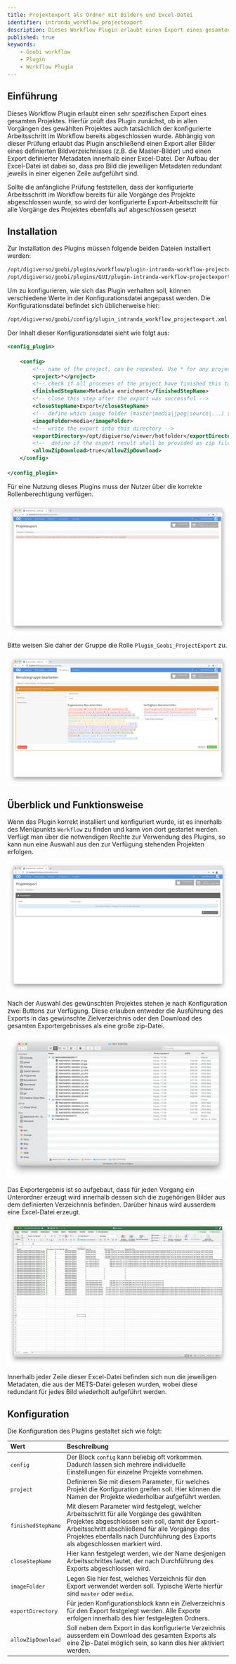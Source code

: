 ```yaml
---
title: Projektexport als Ordner mit Bildern und Excel-Datei
identifier: intranda_workflow_projectexport
description: Dieses Workflow Plugin erlaubt einen Export eines gesamten Projektes in eine Verzeichnisstruktur mit einer Excel-Datei und den zugehörigen Bildern gemäß spezifischer Projektvorgaben
published: true
keywords:
    - Goobi workflow
    - Plugin
    - Workflow Plugin
---
```

## Einführung
Dieses Workflow Plugin erlaubt einen sehr spezifischen Export eines gesamten Projektes. Hierfür prüft das Plugin zunächst, ob in allen Vorgängen des gewählten Projektes auch tatsächlich der konfigurierte Arbeitsschritt im Workflow bereits abgeschlossen wurde. Abhängig von dieser Prüfung erlaubt das Plugin anschließend einen Export aller Bilder eines definierten Bildverzeichnisses (z.B. die Master-Bilder) und einen Export definierter Metadaten innerhalb einer Excel-Datei. Der Aufbau der Excel-Datei ist dabei so, dass pro Bild die jeweiligen Metadaten redundant jeweils in einer eigenen Zeile aufgeführt sind.

Sollte die anfängliche Prüfung feststellen, dass der konfigurierte Arbeitsschritt im Workflow bereits für alle Vorgänge des Projekte abgeschlossen wurde, so wird der konfigurierte Export-Arbeitsschritt für alle Vorgänge des Projektes ebenfalls auf abgeschlossen gesetzt


## Installation
Zur Installation des Plugins müssen folgende beiden Dateien installiert werden:

```bash
/opt/digiverso/goobi/plugins/workflow/plugin-intranda-workflow-projectexport-base.jar
/opt/digiverso/goobi/plugins/GUI/plugin-intranda-workflow-projectexport-gui.jar
```

Um zu konfigurieren, wie sich das Plugin verhalten soll, können verschiedene Werte in der Konfigurationsdatei angepasst werden. Die Konfigurationsdatei befindet sich üblicherweise hier:

```bash
/opt/digiverso/goobi/config/plugin_intranda_workflow_projectexport.xml
```

Der Inhalt dieser Konfigurationsdatei sieht wie folgt aus:

```xml
<config_plugin>

    <config>
        <!-- name of the project, can be repeated. Use * for any project -->
        <project>*</project>
        <!-- check if all proceses of the project have finished this task -->
        <finishedStepName>Metadata enrichment</finishedStepName>
        <!-- close this step after the export was successful -->
        <closeStepName>Export</closeStepName>
        <!-- define which image folder (master|media|jpeg|source|...) shall be used for the export -->
        <imageFolder>media</imageFolder>
        <!-- write the export into this directory -->
        <exportDirectory>/opt/digiverso/viewer/hotfolder</exportDirectory>
        <!--  define if the export result shall be provided as zip file download -->
        <allowZipDownload>true</allowZipDownload>
    </config>

</config_plugin>
```

Für eine Nutzung dieses Plugins muss der Nutzer über die korrekte Rollenberechtigung verfügen.

![Ohne korrekte Berechtigung ist das Plugin nicht nutzbar](screen1_de.png)

Bitte weisen Sie daher der Gruppe die Rolle `Plugin_Goobi_ProjectExport` zu.

![Korrekt zugewiesene Rolle für die Nutzer](screen2_de.png)


## Überblick und Funktionsweise
Wenn das Plugin korrekt installiert und konfiguriert wurde, ist es innerhalb des Menüpunkts `Workflow` zu finden und kann von dort gestartet werden. Verfügt man über die notwendigen Rechte zur Verwendung des Plugins, so kann nun eine Auswahl aus den zur Verfügung stehenden Projekten erfolgen.

![Auswahl des Projektes](screen3_de.png)

Nach der Auswahl des gewünschten Projektes stehen je nach Konfiguration zwei Buttons zur Verfügung. Diese erlauben entweder die Ausführung des Exports in das gewünschte Zielverzeichnis oder den Download des gesamten Exportergebnisses als eine große zip-Datei.

![Aufbau des Verzeichnisses nach Durchführung des Exports](screen4.png)

Das Exportergebnis ist so aufgebaut, dass für jeden Vorgang ein Unterordner erzeugt wird innerhalb dessen sich die zugehörigen Bilder aus dem definierten Verzeichnnis befinden. Darüber hinaus wird ausserdem eine Excel-Datei erzeugt.

![Aufbau einer exportierten Exceldatei mit allen zugehörigen Metadaten pro Bild](screen5.png)

Innerhalb jeder Zeile dieser Excel-Datei befinden sich nun die jeweiligen Metadaten, die aus der METS-Datei gelesen wurden, wobei diese redundant für jedes Bild wiederholt aufgeführt werden.


## Konfiguration
Die Konfiguration des Plugins gestaltet sich wie folgt:

| Wert | Beschreibung |
| :--- | :--- |
| `config` | Der Block `config` kann beliebig oft vorkommen. Dadurch lassen sich mehrere individuelle Einstellungen für einzelne Projekte vornehmen. |
| `project` | Definieren Sie mit diesem Parameter, für welches Projekt die Konfiguration greifen soll. Hier können die Namen der Projekte wiederholbar aufgeführt werden. |
| `finishedStepName` | Mit diesem Parameter wird festgelegt, welcher Arbeitsschritt für alle Vorgänge des gewählten Projektes abgeschlossen sein soll, damit der Export-Arbeitsschritt abschließend für alle Vorgänge des Projektes ebenfalls nach Durchführung des Exports als abgeschlossen markiert wird. |
| `closeStepName` | Hier kann festgelegt werden, wie der Name desjenigen Arbeitsschrittes lautet, der nach Durchführung des Exports abgeschlossen wird. |
| `imageFolder` | Legen Sie hier fest, welches Verzeichnis für den Export verwendet werden soll. Typische Werte hierfür sind `master` oder `media`. |
| `exportDirectory` | Für jeden Konfigurationsblock kann ein Zielverzeichnis für den Export festgelegt werden. Alle Exporte erfolgen innerhalb des hier festgelegten Ordners. |
| `allowZipDownload` | Soll neben dem Export in das konfigurierte Verzeichnis ausserdem ein Download des gesamten Exports als eine Zip-Datei möglich sein, so kann dies hier aktiviert werden. |
